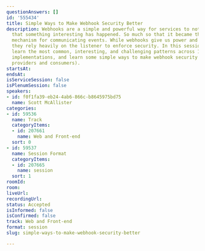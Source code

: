 ```yaml
---
questionAnswers: []
id: '555434'
title: Simple Ways to Make Webhook Security Better
description: Webhooks are a simple and powerful way for services to notify each other
  that something interesting has happened. So much so that it became the most popular
  mechanism for communicating events. While webhooks give us power and flexibility,
  they rely heavily on the listener to enforce security. In this session, we will
  learn the most common, interesting, and challenging patterns across 100+ webhook
  implementations, and learn some simple ways to make webhook security better (for
  providers and consumers).
startsAt: 
endsAt: 
isServiceSession: false
isPlenumSession: false
speakers:
- id: f0f1fa39-eb24-4ab6-866c-b8645975bd75
  name: Scott McAllister
categories:
- id: 59536
  name: Track
  categoryItems:
  - id: 207661
    name: Web and Front-end
  sort: 0
- id: 59537
  name: Session Format
  categoryItems:
  - id: 207665
    name: session
  sort: 1
roomId: 
room: 
liveUrl: 
recordingUrl: 
status: Accepted
isInformed: false
isConfirmed: false
track: Web and Front-end
format: session
slug: simple-ways-to-make-webhook-security-better

---
```


